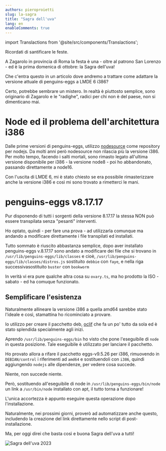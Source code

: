```yaml
---
authors: pieroproietti
slug: la-sagra
title: "Sagra dell'uva"
lang: en
enableComments: true
---
```


import Translactions from '@site/src/components/Translactions';

<Translactions />

Ricordati di santificare le feste.

A Zagarolo in provincia di Roma la festa è una - oltre al patrono San Lorenzo - ed è la prima domenica di ottobre: la Sagra dell'uva!

Che c'entra questo in un articolo dove andremo a trattare come adattare la versione attuale di penguins-eggs a LMDE 6 i386? 

Certo, potrebbe sembrare un mistero. In realtà è piuttosto semplice, sono originario di Zagarolo e le "radighe", radici per chi non è del paese, non si dimenticano mai.

# Node ed il problema dell'architettura i386

Dalle prime versioni di penguins-eggs, utilizzo [nodesource](https://github.com/nodesource/distributions) come repository per nodejs. Da molti anni però nodesource non rilascia più la versione i386. Per molto tempo, facendo i salti mortali, sono rimasto legato all'ultima versione disponibile per i386 - la versione node8 - poi ho abbandonato, passando direttamente a node16.

Con l'uscita di LMDE 6, mi è stato chiesto se era possibile rimasterizzare anche la versione i386 e così mi sono trovato a rimetterci le mani.

# penguins-eggs v8.17.17

Pur disponendo di tutti i sorgenti della versione 8.17.17 la stessa NON può essere transpilata senza "pesanti" interventi. 

Ho optato, quindi - per fare una prova - ad utilizzarla comunque ma andando a modificare direttamente i file transpilati ed installati.

Tutto sommato è riuscito abbastanza semplice, dopo aver installato penguins-eggs v.8.17.17 sono andato a modificare dei file che si trovano in `/usr/lib/penguins-eggs/lib/classes` e cioè, `/usr/lib/penguins-eggs/lib/classes/distros.js` sostituito `debbie` con  `faye`, e nella riga successivasostituito  `buster` con `bookworm`

In verità vi era pure qualche altra cosa su `ovary.ts`, ma ho prodotto la ISO - sabato - ed ha comuque funzionato.

## Semplificare l'esistenza
Naturalmente allineare la versione i386 a quella amd64 sarebbe stato l'ideale e così, stamattina ho ricominciato a provare.

Io utilizzo per creare il pacchetto deb, [oclif](https://oclif.io/) che fa un po' tutto da sola ed è stato splendida specialmente agli inizi. 

Aprendo `/usr/lib/penguins-eggs/bin` ho visto che pone l'eseguibile di `node` in questa posizione. Tale eseguibile è utilizzato per lanciare il pacchetto. 

Ho provato allora a rifare il pacchetto eggs-v9.5.26 per i386, rimuovendo in `DEBIAN/control` i riferimenti ad `amd64` e sostituendoli con `i386`, quindi aggiungendo `nodejs` alle dipendenze, per vedere cosa succede.

Niente, non succede niente. 

Però, sostituendo all'eseguibile di node in `/usr/lib/penguins-eggs/bin/node` un link a `/usr/bin/node` installato con apt, il tutto torna a funzionare!

L'unica accortezza è appunto eseguire questa operazione dopo l'installazione.

Naturalmente, nei prossimi giorni, proverò ad automatizzare anche questo, includendo la creazione del link direttamente nello script di post-installazione.

Ma, per oggi direi che basta così e buona Sagra dell'uva a tutti!

![Sagra dell'uva 2023](https://comune.zagarolo.rm.it/upload/news/Sagra%20dellUva%20con%20data.jpg)


